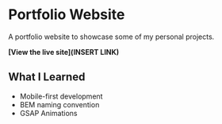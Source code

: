 # Portfolio Website

A portfolio website to showcase some of my personal projects.

**[View the live site](INSERT LINK)**

## What I Learned

- Mobile-first development
- BEM naming convention
- GSAP Animations
